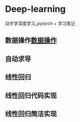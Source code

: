 # Deep-learning
动手学深度学习_pytorch + 学习笔记

## 数据操作[数据操作](https://github.com/chenyu313/Deep-learning/blob/main/0-%E6%95%B0%E6%8D%AE%E6%93%8D%E4%BD%9C.ipynb)
## 自动求导
## 线性回归
## 线性回归代码实现
## 线性回归简洁实现
